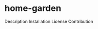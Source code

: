 # home-garden
<Description>
Description
<Installation>
Installation
<License>
License
<Contribution>
Contribution